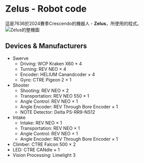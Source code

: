 # Zelus - Robot code
這是7636於2024賽季Crescendo的機器人 - **Zelus**，所使用的程式。
![Zelus的整機圖](./Robot%202024%20ver1_4%20%E9%80%8F%E6%98%8E.PNG)

## Devices & Manufacturers
- Swerve
  - Driving: WCP Kraken X60 × 4
  - Turning: REV NEO × 4
  - Encoder: HELIUM Canandcoder × 4
  - Gyro: CTRE Pigeon 2 × 1
- Shooter
  - Shooting: REV NEO × 2
  - Transportation: REV NEO 550 × 1
  - Angle Control: REV NEO × 1
  - Angle Encoder: REV Through Bore Encoder × 1
  - NOTE Detector: Delta PS-RR9-NS12
- Intake
  - Intake: REV NEO × 1
  - Transportation: REV NEO × 1
  - Angle Control: REV NEO × 1
  - Angle Encoder: REV Through Bore Encoder × 1
- Climber: CTRE Falcon 500 × 2
- LED: CTRE CANdle × 1
- Vision Processing: Limelight 3
